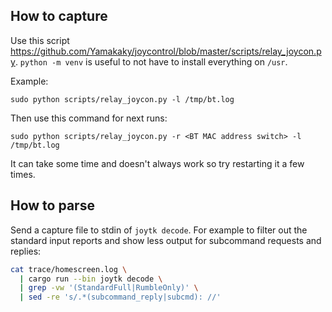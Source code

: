 ## How to capture

Use this script https://github.com/Yamakaky/joycontrol/blob/master/scripts/relay_joycon.py.
`python -m venv` is useful to not have to install everything on `/usr`.

Example:

`sudo python scripts/relay_joycon.py -l /tmp/bt.log`

Then use this command for next runs:

`sudo python scripts/relay_joycon.py -r <BT MAC address switch> -l /tmp/bt.log`

It can take some time and doesn't always work so try restarting it a few times.

## How to parse

Send a capture file to stdin of `joytk decode`. For example to filter out the
standard input reports and show less output for subcommand requests and
replies:

```bash
cat trace/homescreen.log \
  | cargo run --bin joytk decode \
  | grep -vw '(StandardFull|RumbleOnly)' \
  | sed -re 's/.*(subcommand_reply|subcmd): //'
```